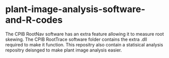 # plant-image-analysis-software-and-R-codes
The CPIB RootNav software has an extra feature allowing it to measure root skewing.
The CPIB RootTrace software folder contains the extra .dll required to make it function.
This repositry also contain a statisical analysis repositry deisnged to make plant image analysis easier. 
